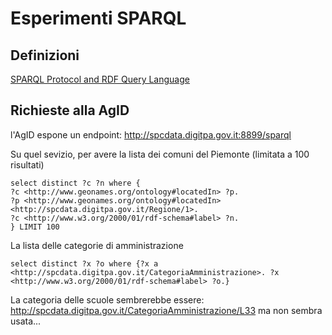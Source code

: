 Esperimenti SPARQL
==================
Definizioni
-----------
[SPARQL Protocol and RDF Query Language](https://it.wikipedia.org/wiki/SPARQL)

Richieste alla AgID
-------------------
l'AgID espone un endpoint: http://spcdata.digitpa.gov.it:8899/sparql

Su quel sevizio, per avere la lista dei comuni del Piemonte (limitata a 100 risultati)

```
select distinct ?c ?n where {
?c <http://www.geonames.org/ontology#locatedIn> ?p.
?p <http://www.geonames.org/ontology#locatedIn> <http://spcdata.digitpa.gov.it/Regione/1>.
?c <http://www.w3.org/2000/01/rdf-schema#label> ?n.
} LIMIT 100
```

La lista delle categorie di amministrazione

```
select distinct ?x ?o where {?x a
<http://spcdata.digitpa.gov.it/CategoriaAmministrazione>. ?x
<http://www.w3.org/2000/01/rdf-schema#label> ?o.}
```

La categoria delle scuole sembrerebbe essere: http://spcdata.digitpa.gov.it/CategoriaAmministrazione/L33 ma non sembra usata...
